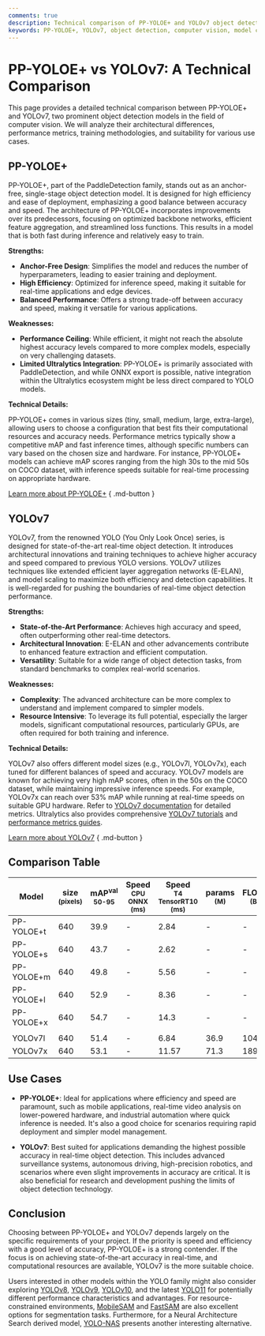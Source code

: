 ```yaml
---
comments: true
description: Technical comparison of PP-YOLOE+ and YOLOv7 object detection models, highlighting architecture, performance, use cases, metrics like mAP, inference speed, and model size.
keywords: PP-YOLOE+, YOLOv7, object detection, computer vision, model comparison, Ultralytics, AI models, performance metrics, architecture
---
```


# PP-YOLOE+ vs YOLOv7: A Technical Comparison

<script async src="https://cdn.jsdelivr.net/npm/chart.js@3.9.1/dist/chart.min.js"></script>
<script defer src="../../javascript/benchmark.js"></script>

<canvas id="modelComparisonChart" width="1024" height="400" active-models='["PP-YOLOE+", "YOLOv7"]'></canvas>

This page provides a detailed technical comparison between PP-YOLOE+ and YOLOv7, two prominent object detection models in the field of computer vision. We will analyze their architectural differences, performance metrics, training methodologies, and suitability for various use cases.

## PP-YOLOE+

PP-YOLOE+, part of the PaddleDetection family, stands out as an anchor-free, single-stage object detection model. It is designed for high efficiency and ease of deployment, emphasizing a good balance between accuracy and speed. The architecture of PP-YOLOE+ incorporates improvements over its predecessors, focusing on optimized backbone networks, efficient feature aggregation, and streamlined loss functions. This results in a model that is both fast during inference and relatively easy to train.

**Strengths:**

- **Anchor-Free Design**: Simplifies the model and reduces the number of hyperparameters, leading to easier training and deployment.
- **High Efficiency**: Optimized for inference speed, making it suitable for real-time applications and edge devices.
- **Balanced Performance**: Offers a strong trade-off between accuracy and speed, making it versatile for various applications.

**Weaknesses:**

- **Performance Ceiling**: While efficient, it might not reach the absolute highest accuracy levels compared to more complex models, especially on very challenging datasets.
- **Limited Ultralytics Integration**: PP-YOLOE+ is primarily associated with PaddleDetection, and while ONNX export is possible, native integration within the Ultralytics ecosystem might be less direct compared to YOLO models.

**Technical Details:**

PP-YOLOE+ comes in various sizes (tiny, small, medium, large, extra-large), allowing users to choose a configuration that best fits their computational resources and accuracy needs. Performance metrics typically show a competitive mAP and fast inference times, although specific numbers can vary based on the chosen size and hardware. For instance, PP-YOLOE+ models can achieve mAP scores ranging from the high 30s to the mid 50s on COCO dataset, with inference speeds suitable for real-time processing on appropriate hardware.

[Learn more about PP-YOLOE+](https://github.com/PaddlePaddle/PaddleDetection/blob/develop/configs/ppyoloe) { .md-button }

## YOLOv7

YOLOv7, from the renowned YOLO (You Only Look Once) series, is designed for state-of-the-art real-time object detection. It introduces architectural innovations and training techniques to achieve higher accuracy and speed compared to previous YOLO versions. YOLOv7 utilizes techniques like extended efficient layer aggregation networks (E-ELAN), and model scaling to maximize both efficiency and detection capabilities. It is well-regarded for pushing the boundaries of real-time object detection performance.

**Strengths:**

- **State-of-the-Art Performance**: Achieves high accuracy and speed, often outperforming other real-time detectors.
- **Architectural Innovation**: E-ELAN and other advancements contribute to enhanced feature extraction and efficient computation.
- **Versatility**: Suitable for a wide range of object detection tasks, from standard benchmarks to complex real-world scenarios.

**Weaknesses:**

- **Complexity**: The advanced architecture can be more complex to understand and implement compared to simpler models.
- **Resource Intensive**: To leverage its full potential, especially the larger models, significant computational resources, particularly GPUs, are often required for both training and inference.

**Technical Details:**

YOLOv7 also offers different model sizes (e.g., YOLOv7l, YOLOv7x), each tuned for different balances of speed and accuracy. YOLOv7 models are known for achieving very high mAP scores, often in the 50s on the COCO dataset, while maintaining impressive inference speeds. For example, YOLOv7x can reach over 53% mAP while running at real-time speeds on suitable GPU hardware. Refer to [YOLOv7 documentation](https://docs.ultralytics.com/models/yolov7/) for detailed metrics. Ultralytics also provides comprehensive [YOLOv7 tutorials](https://docs.ultralytics.com/guides/) and [performance metrics guides](https://docs.ultralytics.com/guides/yolo-performance-metrics/).

[Learn more about YOLOv7](https://docs.ultralytics.com/models/yolov7/) { .md-button }

## Comparison Table

| Model      | size<br><sup>(pixels) | mAP<sup>val<br>50-95 | Speed<br><sup>CPU ONNX<br>(ms) | Speed<br><sup>T4 TensorRT10<br>(ms) | params<br><sup>(M) | FLOPs<br><sup>(B) |
| ---------- | --------------------- | -------------------- | ------------------------------ | ----------------------------------- | ------------------ | ----------------- |
| PP-YOLOE+t | 640                   | 39.9                 | -                              | 2.84                                | -                  | -                 |
| PP-YOLOE+s | 640                   | 43.7                 | -                              | 2.62                                | -                  | -                 |
| PP-YOLOE+m | 640                   | 49.8                 | -                              | 5.56                                | -                  | -                 |
| PP-YOLOE+l | 640                   | 52.9                 | -                              | 8.36                                | -                  | -                 |
| PP-YOLOE+x | 640                   | 54.7                 | -                              | 14.3                                | -                  | -                 |
|            |                       |                      |                                |                                     |                    |                   |
| YOLOv7l    | 640                   | 51.4                 | -                              | 6.84                                | 36.9               | 104.7             |
| YOLOv7x    | 640                   | 53.1                 | -                              | 11.57                               | 71.3               | 189.9             |

## Use Cases

- **PP-YOLOE+**: Ideal for applications where efficiency and speed are paramount, such as mobile applications, real-time video analysis on lower-powered hardware, and industrial automation where quick inference is needed. It's also a good choice for scenarios requiring rapid deployment and simpler model management.

- **YOLOv7**: Best suited for applications demanding the highest possible accuracy in real-time object detection. This includes advanced surveillance systems, autonomous driving, high-precision robotics, and scenarios where even slight improvements in accuracy are critical. It is also beneficial for research and development pushing the limits of object detection technology.

## Conclusion

Choosing between PP-YOLOE+ and YOLOv7 depends largely on the specific requirements of your project. If the priority is speed and efficiency with a good level of accuracy, PP-YOLOE+ is a strong contender. If the focus is on achieving state-of-the-art accuracy in real-time, and computational resources are available, YOLOv7 is the more suitable choice.

Users interested in other models within the YOLO family might also consider exploring [YOLOv8](https://www.ultralytics.com/yolo), [YOLOv9](https://docs.ultralytics.com/models/yolov9/), [YOLOv10](https://docs.ultralytics.com/models/yolov10/), and the latest [YOLO11](https://docs.ultralytics.com/models/yolo11/) for potentially different performance characteristics and advantages. For resource-constrained environments, [MobileSAM](https://docs.ultralytics.com/models/mobile-sam/) and [FastSAM](https://docs.ultralytics.com/models/fast-sam/) are also excellent options for segmentation tasks. Furthermore, for a Neural Architecture Search derived model, [YOLO-NAS](https://docs.ultralytics.com/models/yolo-nas/) presents another interesting alternative.
